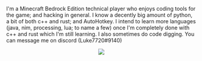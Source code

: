I'm a Minecraft Bedrock Edition technical player who enjoys coding tools for the game; and hacking in general. I know a decently big amount of python, a bit of both c++ and rust; and AutoHotkey. I intend to learn more languages (java, nim, processing, lua; to name a few) once I'm completely done with c++ and rust which I'm still learning.  I also sometimes do code digging. You can message me on discord (Luke7720#9140)

<p align="center">
  <img src="https://github-readme-stats.vercel.app/api/top-langs/?username=0x4c37373230&show_icons=true&count_private=true&theme=monokai&langs_count=10&layout=compact" />
</p>
